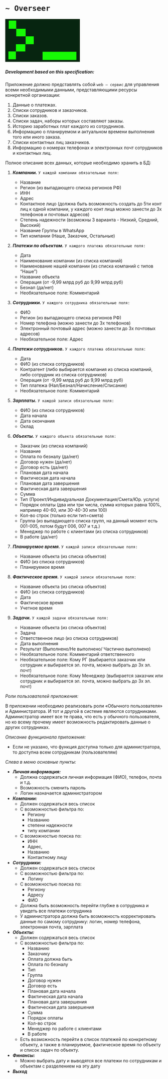 # `~ Overseer`

![Logo](resources/icon.png)

##### *Development based on this specification*:

Приложение должно представлять собой `web – сервис` для управления всеми необходимыми данными, представляющими ресурсы конкретной организации: 

1.	Данные о платежах.
2.	Списки сотрудников и заказчиков.
3.	Списки заказов.
4.	Списки задач, наборы которых составляют заказы.
5.	Историю заработных плат каждого из сотрудников. 
6.	Информацию о планируемом и актуальном времени выполнения того или иного заказа.
7.	Списки контактных лиц заказчиков.
8.	Информацию о номерах телефонах и электронных почт сотрудников и контактных лиц. 

Полное описание всех данных, которые необходимо хранить в БД:

1.	**_Компании._** `У каждой компании обязательные поля: `
    * Название
    * Регион (из выпадающего списка регионов РФ)
    * ИНН
    * Адрес
    * Контактное лицо (должна быть возможность создать до 5ти конт лиц к одной компании, у каждого конт лица можно занести до 3х телефонов и почтовых адресов)
    * Степень надежности (возможны 3 варианта - Низкий, Средний, Высокий)
    * Название Группы в WhatsApp
    * Тип компании (Наше, Заказчик, Остальные)

2.	**_Платежи по объектам._** `У каждого платежа обязательные поля: `
    * Дата
    * Наименование компании (из списка компаний)
    * Наименование нашей компании (из списка компаний с типов “Наше”) 
    * Название объекта
    * Операция (от -9,99 млрд руб до 9,99 млрд руб)
    * Безнал (да/нет)
    * Необязательное поле: Комментарий
 
3.	**_Сотрудники._** `У каждого сотрудника обязательные поля: `
    * ФИО
    * Регион (из выпадающего списка регионов РФ)
    * Номер телефона (можно занести до 3х телефонов)
    * Электронный почтовый адрес (можно занести до 3х почтовых адресов)
    * Необязательное поле: Адрес

4.	**_Платежи сотрудников._** `У каждого платежа обязательные поля:` 
    * Дата
    * ФИО (из списка сотрудников)
    * Контрагент (либо выбирается компания из списка компаний, либо сотрудник из списка сотрудников)
    * Операция (от -9,99 млрд руб до 9,99 млрд руб)
    * Тип платежа (Нал/Безнал/Начисление/Списание)
    * Необязательное поле: Комментарий

5.	**_Зарплаты._** `У каждой записи обязательные поля:` 
    * ФИО (из списка сотрудников)
    * Дата начала
    * Дата окончания 
    * Оклад

6.	**_Объекты._** `У каждого объекта обязательные поля: `
    * Заказчик (из списка компаний)
    * Название 
    * Оплата по безналу (да/нет)
    * Договор нужен (да/нет) 
    * Договор есть (да/нет) 
    * Плановая дата начала
    * Фактическая дата начала
    * Плановая дата завершения
    * Фактическая дата завершения
    * Сумма 
    * Тип (Проект/Индивидуальная Документация/Смета/Юр. услуги)
    * Порядок оплаты (два или три числа, сумма которых равна 100%, например 40-60, или 30-40-30 или 100)
    * Кол-во строк (только если тип=смета)
    * Группа (из выпадающего списка групп, на данный момент есть 001-005, потом будут 006, 007 и т.д.)
    * Менеджер по работе с клиентами (из списка сотрудников)
    * В работе (да/нет)

7.	**_Планируемое время._** `У каждой записи обязательные поля: `
    * Название объекта (из списка объектов)
    * ФИО (из списка сотрудников)
    * Планируемое время

8.	**_Фактическое время._** `У каждой записи обязательные поля:` 
    * Название объекта (из списка объектов)
    * ФИО (из списка сотрудников)
    * Дата
    * Фактическое время
    * Учетное время

9.	**_Задачи._** `У каждой задачи обязательные поля: `
    * Название объекта (из списка объектов)
    * Задача
    * Ответственное лицо  (из списка сотрудников)
    * Дата выполнения
    * Результат (Выполнено/Не выполнено/ Частично выполнено)
    * Необязательное поле: Комментарий ответственного
    * Необязательное поле: Кому РГ (выбирается заказчик или сотрудник и выбирается эл. почта, можно выбрать до 3х эл. почт)
    * Необязательное поле: Кому Менеджер (выбирается заказчик или сотрудник и выбирается эл. почта, можно выбрать до 3х эл. почт)

_Роли пользователей приложения:_

В приложении необходимо реализовать роли «Обычного пользователя» и Администратора. И тот и другой в системе являются сотрудниками. Администратор имеет все те права, что есть у обычного пользователя, но ко всему прочему имеет возможность редактировать данные  о других сотрудниках. 

_Описание функционала приложения:_ 

  * Если не указано, что функция доступна только для администратора, то доступна всем сотрудникам (пользователям)

_Слева в меню основные пункты:_

* **_Личная информация:_** 
    * Должна содержаться личная информация (ФИО),  телефон, почта и т.д.
    * Возможность сменить пароль 
    * Логин назначается администратором
* **_Компании:_**
    * Должен содержаться весь список
    * С возможностью фильтра по:
      * Региону
      * Названию
      * степени надежности
      * типу компании
    * С возможностью поиска по: 
      * ИНН
      * Адрес,
      * Названию 
      * Контактному лицу
* **_Сотрудники:_**
    * Должен содержаться весь список
    * С возможностью фильтра по:
      * Логину
    * С возможностью поиска по: 
      * Региону
      * Адресу
      * ФИО
    * Должна быть возможность перейти глубже в сотрудника и увидеть все платежи сотрудника
    * У администратора должна быть возможность корректировать данные по самому сотруднику: логин, номер телефона, электронная почта, зарплата
* **_Объекты:_**
    * Должен содержаться весь список
    * С возможностью фильтра по:
      * Названию
      * Заказчику
      * Оплата должна быть
      * Оплата по безналу
      * Тип
      * Группа
      * Договор нужен
      * Договор есть
      * Плановая дата начала 
      * Фактическая дата начала
      * Плановая дата завершения
      * Фактическая дата завершения
      * Сумма
      * Порядок оплаты
      * Кол-во строк
      * Менеджер по работе с клиентами
      * В работе
    * Есть возможность перейти в список платежей по конкретному объекту, а также в планируемое, фактическое время по объекту и список задач по объекту.
* **_Финансы:_**
    * Можно выбрать дату и выводятся все платежи по сотрудникам и объектам с разделением на эту дату
* **_Выход_**
